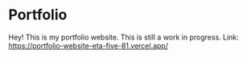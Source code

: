 # Portfolio

Hey! This is my portfolio website. This is still a work in progress.
Link: https://portfolio-website-eta-five-81.vercel.app/
